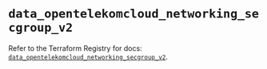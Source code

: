 # `data_opentelekomcloud_networking_secgroup_v2`

Refer to the Terraform Registry for docs: [`data_opentelekomcloud_networking_secgroup_v2`](https://registry.terraform.io/providers/opentelekomcloud/opentelekomcloud/1.36.45/docs/data-sources/networking_secgroup_v2).
